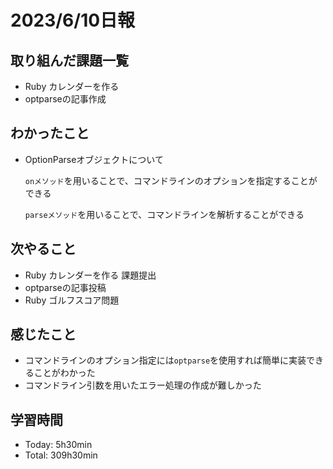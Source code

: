 # 2023/6/10日報

## 取り組んだ課題一覧
- Ruby カレンダーを作る
- optparseの記事作成

## わかったこと
- OptionParseオブジェクトについて

  `onメソッド`を用いることで、コマンドラインのオプションを指定することができる
  
  `parseメソッド`を用いることで、コマンドラインを解析することができる

## 次やること
- Ruby カレンダーを作る 課題提出
- optparseの記事投稿
- Ruby ゴルフスコア問題

## 感じたこと
- コマンドラインのオプション指定には`optparse`を使用すれば簡単に実装できることがわかった
- コマンドライン引数を用いたエラー処理の作成が難しかった

## 学習時間
- Today: 5h30min
- Total: 309h30min

